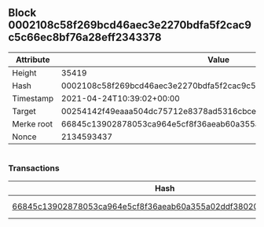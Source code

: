 ## Block 0002108c58f269bcd46aec3e2270bdfa5f2cac9c5c66ec8bf76a28eff2343378

Attribute | Value
--- | ---
Height | 35419
Hash | 0002108c58f269bcd46aec3e2270bdfa5f2cac9c5c66ec8bf76a28eff2343378
Timestamp | 2021-04-24T10:39:02+00:00
Target | 00254142f49eaaa504dc75712e8378ad5316cbcead634704b3734b6271167cc4
Merke root | 66845c13902878053ca964e5cf8f36aeab60a355a02ddf38020db49a4fce63bf
Nonce | 2134593437

```

```

### Transactions

Hash | Amount
--- | ---
[66845c13902878053ca964e5cf8f36aeab60a355a02ddf38020db49a4fce63bf](66845c13902878053ca964e5cf8f36aeab60a355a02ddf38020db49a4fce63bf.md) | 10.00000000 SKEPTI 
